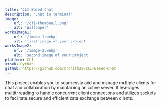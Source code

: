 ```yaml
---
title: 'CLI Based Chat'
description: 'Chat in terminal'
image:
    url: '/cli-thumbnail.png'
    alt: 'Wallpaper'
worksImage1:
    url: '/image-1.webp'
    alt: 'first image of your project.'
worksImage2:
    url: '/image-2.webp'
    alt: 'second image of your project.'
platform: CLI
stack: Python
github: https://github.com/mrohith29/CLI-Based-Chat
---
```


This project enables you to seamlessly add and manage multiple clients for chat and collaboration by maintaining an active server. It leverages multithreading to handle concurrent client connections and utilizes sockets to facilitate secure and efficient data exchange between clients.